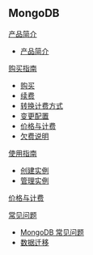 ## MongoDB

[产品简介]()
 
* [产品简介](平台服务/MongoDB/产品简介/MongoDB产品简介.md)

[购买指南]()

* [购买](平台服务/MongoDB/购买指南/购买MongoDB.md)
* [续费](平台服务/MongoDB/购买指南/续费MongoDB.md)
* [转换计费方式](平台服务/MongoDB/购买指南/MongoDB转换计费方式.md)
* [变更配置](平台服务/MongoDB/购买指南/MongoDB变更配置.md)
* [价格与计费](平台服务/MongoDB/购买指南/MongoDB价格与计费.md)
* [欠费说明](平台服务/MongoDB/购买指南/MongoDB欠费说明.md)


[使用指南]()

* [创建实例](平台服务/MongoDB/使用指南/创建MongoDB实例.md)
* [管理实例](平台服务/MongoDB/使用指南/MongoDB实例管理.md)

[价格与计费](平台服务/MongoDB/MongoDB价格与计费.md)

[常见问题]()

* [MongoDB 常见问题](平台服务/MongoDB/常见问题/MongoDB常见问题.md)
* [数据迁移](平台服务/MongoDB/常见问题/数据迁移.md)

